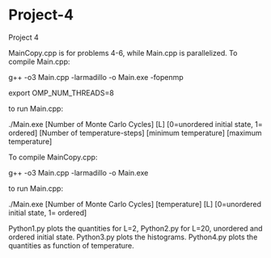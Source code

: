 # Project-4
Project 4

MainCopy.cpp is for problems 4-6, while Main.cpp is parallelized. To compile Main.cpp:

g++ -o3  Main.cpp -larmadillo  -o Main.exe -fopenmp

export OMP_NUM_THREADS=8

to run Main.cpp:

./Main.exe [Number of Monte Carlo Cycles] [L] [0=unordered initial state, 1= ordered] [Number of temperature-steps] [minimum temperature] [maximum temperature]

To compile MainCopy.cpp:

g++ -o3  Main.cpp -larmadillo  -o Main.exe 

to run Main.cpp:

./Main.exe [Number of Monte Carlo Cycles] [temperature] [L] [0=unordered initial state, 1= ordered] 

Python1.py plots the quantities for L=2, Python2.py for L=20, unordered and ordered initial state. Python3.py plots the histograms. Python4.py plots the quantities as 
function of temperature. 
